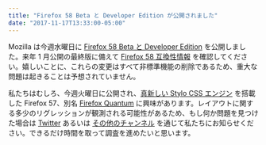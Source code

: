 ```yaml
---
title: "Firefox 58 Beta と Developer Edition が公開されました"
date: "2017-11-17T13:33:00-05:00"
---
```

Mozilla は今週水曜日に [Firefox 58 Beta と Developer Edition](https://www.mozilla.org/firefox/channel/desktop/) を公開しました。来年 1 月公開の最終版に備えて [Firefox 58 互換性情報](https://www.fxsitecompat.dev/ja/releases/58/) を確認してください。嬉しいことに、これらの変更はすべて非標準機能の削除であるため、重大な問題は起きることは予想されていません。

私たちはむしろ、今週火曜日に公開され、[真新しい Stylo CSS エンジン](https://www.fxsitecompat.dev/ja/docs/2017/firefox-57-introduces-new-css-engine-changes-some-behaviours/) を搭載した Firefox 57、別名 [Firefox Quantum](https://medium.com/mozilla-japan/introducing-firefox-quantum-12cd879d8c6a) に興味があります。レイアウトに関する多少のリグレッションが観測される可能性があるため、もし何か問題を見つけた場合は [Twitter](https://twitter.com/FxSiteCompat) あるいは [その他のチャンネル](https://www.fxsitecompat.dev/ja/contribute/) を通じて私たちにお知らせください。できるだけ時間を取って調査を進めたいと思います。
